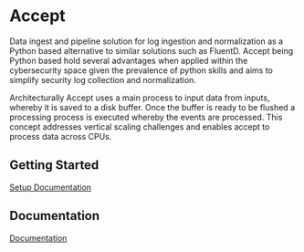 # Accept

Data ingest and pipeline solution for log ingestion and normalization as a Python based alternative to similar solutions such as FluentD. Accept being Python based hold several advantages when applied within the cybersecurity space given the prevalence of python skills and aims to simplify security log collection and normalization.

Architecturally Accept uses a main process to input data from inputs, whereby it is saved to a disk buffer. Once the buffer is ready to be flushed a processing process is executed whereby the events are processed. This concept addresses vertical scaling challenges and enables accept to process data across CPUs.

## Getting Started

[Setup Documentation](https://github.com/secureack/accept/wiki/Setup)

## Documentation

[Documentation](https://github.com/secureack/accept/wiki)
